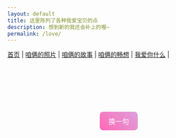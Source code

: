 ```yaml
---
layout: default
title: 这里陈列了各种我爱宝贝的点
description: 想到新的我还会补上的喔~
permalink: /love/
---
```


<nav>
  <a href="/">首页</a> |
  <a href="/photos">咱俩的照片</a> |
  <a href="/stories">咱俩的故事</a> |
  <a href="/future">咱俩的畅想</a> |
  <a href="/love">我爱你什么</a> |
</nav>

<style>
.love-note {
  width: 100%;
  border: none;
  background: none;
  resize: none;
  padding: 0;
  margin-bottom: 1.5em;
  font-size: 1.4em;
  line-height: 1.8;
  text-align: left;
  text-indent: 2em;
  font-family: "Segoe UI", "Comic Sans MS", cursive;
  
  /* 渐变文字 */
  background: linear-gradient(to right, #ff69b4, #dda0dd);
  -webkit-background-clip: text;
  -webkit-text-fill-color: transparent;
  
  /* 动画过渡 */
  transition: opacity 0.5s ease, height 0.3s ease;
  overflow: hidden; /* 避免溢出 */
}
button {
  display: block;
  margin: 20px auto;
  padding: 10px 20px;
  font-size: 1.1em;
  border: none;
  border-radius: 8px;
  background: linear-gradient(45deg, #ff69b4, #dda0dd);
  color: white;
  cursor: pointer;
  transition: background 0.3s ease;
}
button:hover {
  background: linear-gradient(45deg, #dda0dd, #ff69b4);
}
</style>

<textarea id="loveText" class="love-note" readonly></textarea>
<button onclick="nextLoveNote()">换一句</button>

<script>
const loveNotes = [
  "我爱宝贝的眼睛，哭或笑的时候总是闪着惹人怜爱的光芒。",
  "我爱宝贝的嘴唇，软软的甜甜的像一块让人垂涎欲滴的软糖。",
  "我爱宝贝的睫毛，当我用脸蹭宝贝时，宝贝轻轻开合眼眸用睫毛挠我的脸。",
  "我爱宝贝的头发，永远带着一股令我安心的香气。",
  "我爱宝贝的脸颊，滑滑嫩嫩软软弹弹，我恨不得多长几张嘴来亲它。",
  "我爱宝贝的脖颈和锁骨，每次看到宝贝我都忍不住凑过去探索它们。", 
  "我爱宝贝的舌尖，带着温润的液体和湿热的气息，我的心也被它给缠住了。",
  "我爱宝贝的手，纤纤如细枝，温润如良玉，摩挲宝贝的手掌心我希望能传递出我心中的爱意。",
  "我爱宝贝的指尖，它们从我的脸庞滑向我的胸膛时，我能感受到宝贝缠缠绵绵的爱。", 
  "我爱宝贝的肌肤，当我抚摸它时，总有一阵凉丝丝的清爽，但我更希望能给它带来温暖。",
  "我爱宝贝的脊背，我用手抚摸时，宝贝便像受惊的猫一般扭动（好可爱(*╹▽╹*)）。",
  "我爱宝贝的腰肢，当我用手环抱着它，我感觉世界都在我的怀抱中。", 
  "我爱宝贝的眼神，当它看向我时，投射出缠绵的依恋与爱欲，让我深深陷于其中。",
  "我爱宝贝的笑，明媚又温和，像寒冬时节投向文德楼的阳光，给我带来阵阵暖意。",
  "我爱宝贝的眼泪，当我第一次拭去宝贝眼角滑落的泪滴的那一刻，也代表我准备好接受宝贝所有的柔软。",
  "我爱宝贝的声音，有时坚毅，有时柔弱，将我的心来回拉扯，我为它魂不守舍。",
  "我爱宝贝的吻，多么美妙，我们释放着情感，一句话也不需要说，就静静地连接在一起，交换爱彼此的心。",
  "我爱宝贝的耳朵，当我凑近时，好似触碰了什么开关，宝贝整个人都变得酥软起来，勾着我继续探索宝贝。", 
  "我爱宝贝的吻痕，在我身上留下了深深浅浅的痕迹，标榜宝贝的绝对权威，昭告所有其他人，我的身体和心灵都所属于宝贝",
  "我爱宝贝的认真，永远用心对待每个人和每件事，抱有世人不常有的钻研精神，从最开始的小小世界一路爬升到如今的广阔天地；说来惭愧，我一直在教宝贝如何偷懒，我却从宝贝身上学习如何努力；不过到目前看来，我们都在变得更好就行，不是吗？",
  "我爱宝贝的自信，哪怕你在遇到大场面依旧会紧张，但你一旦站上讲台，就好似站上了舞台一般自信，恣意散发宝贝的智慧和魅力，将排练了无数遍的讲词毫无停顿的呈现给台下的观众————我为宝贝叹服，也为宝贝感到深深的骄傲。",
  "我爱宝贝的看到我的那一瞬间，像一朵羞涩的花骨朵对着倾心的蜜蜂张开了花瓣，你会笑起来，会跑起来。那一刻我发觉幸福就应该这么简单。",
  "我爱宝贝的倔强，面对不公不退缩，总是抱有一颗善良和正义的心去面对这险恶的世界，更让我有勇气去与生活中的一切邪恶作斗争。",
  "我爱宝贝的纯真，虽然不精于人情世故，但带有纯粹的心灵，永远善良和真挚，以至于被许多人给默默利用都不自知；我会尽我全力保护宝贝，守护好这一份珍贵的纯真。", 
  "我爱宝贝的聪慧，那些奇怪的公式，拗口的理论，莫名其妙的推导，到了宝贝手中，就变得那么轻松，相比之下，我的那些思维就真的很像小聪明。", 
  "我爱宝贝的天赋异禀，宝贝接触到了新事物，哪怕一开始再不熟悉，经过一段时间的上手，总会变得熟悉甚至于精通。",
  "我爱宝贝的羞涩，当我们第一次牵手时，当我们刚在一起踏着月影闲逛时，当我第一次捧起你的脸端详你的美貌时，一抹羞红在你的脸上晕开，像是一个花骨朵一边抗拒，一边期待着绽开。",
  "我爱宝贝说“爱你！”，我也想说“爱你”，我也一直在说“爱你”，你应该知道我想说的不只是“爱你”……我想说的比这更多更真切，我对宝贝的爱已经突破了我语言系统的边界，但我还是要说“爱你”，就想宝贝也一直在说“爱你！”。",
  "我爱宝贝快乐的模样，游戏赢了，代码跑出来了，饭很好吃，靠着我很舒服，天气舒适……宝贝有很多理由变得很开心……看到你很开心，我也很开心(*^▽^*)。", 
  "我爱宝贝的知情达理，有的时候，我会做错一些事，宝贝并不会一味地指责我，会和我好好沟通，然后解决问题，甚至还会反思自己，我觉得我很幸运，能有这么好的宝贝，也有点惭愧，为什么我没法像宝贝那么好；但我会不断努力的，我时刻提醒着自己去改变和进步，宝贝也能看到在我身上发生的种种变化；感谢宝贝一直对我这么包容；我很爱你。", 
  "我爱宝贝的专注，上到学习科研，下到游戏拼豆，宝贝总是能安心坐下来，认认真真去做一件事；宝贝，有这样的品质，你做什么都会成功的！",
  "我爱宝贝的爱憎分明，对身边的人总是抱着善意，对自己讨厌的人也不会虚伪地假装融洽。", 
  "我爱宝贝的孩子气，哪怕在其他人面前保持着形象，在我心里宝贝一直是个需要我宠爱的小女孩，宝贝会像小孩一样，因为一些小事开心或不开心，用头蹭我来凑得更近，故意耍小情绪让我来哄……（当然，只是在我面前）我也会好好宠宝贝的，既然是小女孩，那我要让宝贝做最幸福的那个。",
  "我爱宝贝的孝心，一直非常体贴叔叔阿姨，哪怕自己很累也想着尽可能为他们分担一点活，或者陪他们聊聊天。",
  "我爱宝贝的抚摸，从头发到脸庞，从脖子到锁骨，从胸膛到腰背，我感受宝贝抚摸着我的全身，爱意在宝贝的指尖和指腹游走，抚摸的不仅是我的身体，抚摸的是我紧紧依赖你的灵魂。"
];

let currentIndex = -1;
const textArea = document.getElementById("loveText");

function nextLoveNote() {
  let newIndex;
  do {
    newIndex = Math.floor(Math.random() * loveNotes.length);
  } while (newIndex === currentIndex);
  
  currentIndex = newIndex;
  
  textArea.style.opacity = 0;
  setTimeout(() => {
    textArea.value = loveNotes[currentIndex];
    textArea.style.height = 'auto'; // 重置高度
    textArea.style.height = textArea.scrollHeight + 'px'; // 自适应高度
    textArea.style.opacity = 1;
  }, 300);
}

// 初始化时显示一句
nextLoveNote();
</script>

